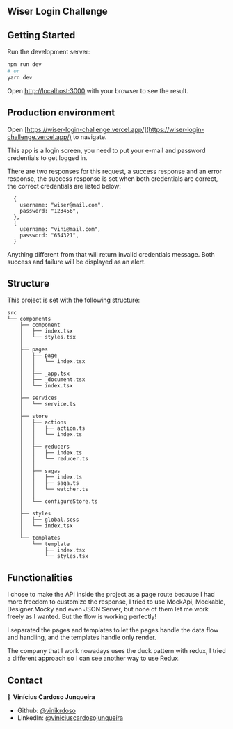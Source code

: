 ## Wiser Login Challenge

## Getting Started

Run the development server:

```bash
npm run dev
# or
yarn dev
```

Open [http://localhost:3000](http://localhost:3000) with your browser to see the result.

## Production environment

Open [https://wiser-login-challenge.vercel.app/](https://wiser-login-challenge.vercel.app/) to navigate.

This app is a login screen, you need to put your e-mail and password credentials to get logged in.

There are two responses for this request, a success response and an error response,
the success response is set when both credentials are correct, the correct credentials are listed below:

```
  {
    username: "wiser@mail.com",
    password: "123456",
  },
  {
    username: "vini@mail.com",
    password: "654321",
  }
```

Anything different from that will return invalid credentials message. Both success and failure will be displayed as an alert.

## Structure

This project is set with the following structure:

```
src
└── components
    ├── component
    │   ├── index.tsx
    │   └── styles.tsx
    │
    ├── pages
    │   ├── page
    │   │   └── index.tsx
    │   │
    │   ├── _app.tsx
    │   ├── _document.tsx
    │   └── index.tsx
    │
    ├── services
    │   └── service.ts
    │
    ├── store
    │   ├── actions
    │   │   ├── action.ts
    │   │   └── index.ts
    │   │
    │   ├── reducers
    │   │   ├── index.ts
    │   │   └── reducer.ts
    │   │
    │   ├── sagas
    │   │   ├── index.ts
    │   │   ├── saga.ts
    │   │   └── watcher.ts
    │   │
    │   └── configureStore.ts
    │
    ├── styles
    │   ├── global.scss
    │   └── index.tsx
    │
    └── templates
        └── template
            ├── index.tsx
            └── styles.tsx
```

## Functionalities

I chose to make the API inside the project as a page route because I had more freedom
to customize the response, I tried to use MockApi, Mockable, Designer.Mocky and even JSON Server,
but none of them let me work freely as I wanted. But the flow is working perfectly!

I separated the pages and templates to let the pages handle the data flow and handling,
and the templates handle only render.

The company that I work nowadays uses the duck pattern with redux, I tried a different
approach so I can see another way to use Redux.

## Contact

👤 **Vinícius Cardoso Junqueira**

- Github: [@vinikrdoso](https://github.com/vinikrdoso)
- LinkedIn: [@viniciuscardosojunqueira](https://www.linkedin.com/in/viniciuscardosojunqueira/)
